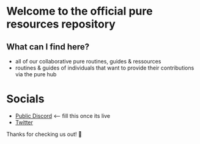 # Welcome to the official pure resources repository

## What can I find here?
- all of our collaborative pure routines, guides & ressources
- routines & guides of individuals that want to provide their contributions via the pure hub

# Socials
- [Public Discord]() <-- fill this once its live
- [Twitter](https://twitter.com/PureGofficial)

Thanks for checking us out! 🎴
